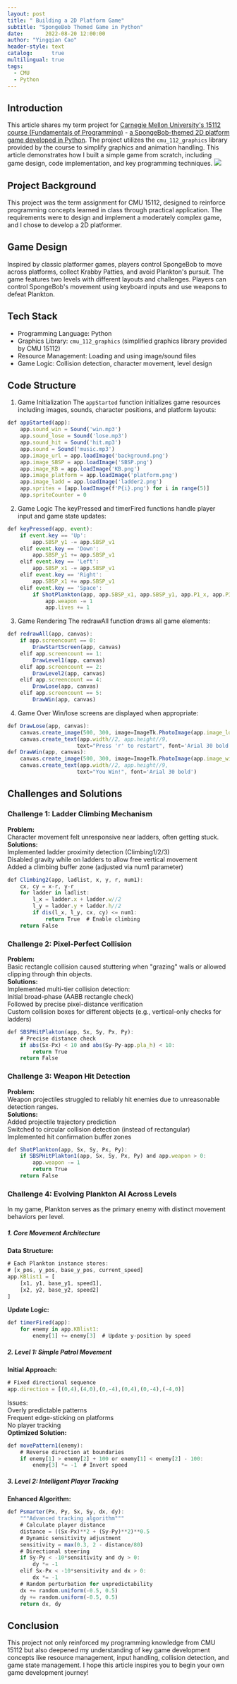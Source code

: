 ```yaml
---
layout: post
title: " Building a 2D Platform Game"
subtitle: "SpongeBob Themed Game in Python"
date:       2022-08-20 12:00:00
author: "Yingqian Cao"
header-style: text
catalog:      true
multilingual: true
tags:
  - CMU
  - Python
---
```




## Introduction

This article shares my term project for [Carnegie Mellon University's 15112 course (Fundamentals of Programming)](https://www.cs.cmu.edu/~112/syllabus.html) - [a SpongeBob-themed 2D platform game developed in Python](https://www.bilibili.com/video/BV1HG4y1V755/?spm_id_from=333.1387.homepage.video_card.click&vd_source=1502ea6f8fd7ecde5aff19ec5001af2d). The project utilizes the `cmu_112_graphics` library provided by the course to simplify graphics and animation handling. This article demonstrates how I built a simple game from scratch, including game design, code implementation, and key programming techniques.
![](/img/TP-img.png)


## Project Background

This project was the term assignment for CMU 15112, designed to reinforce programming concepts learned in class through practical application. The requirements were to design and implement a moderately complex game, and I chose to develop a 2D platformer.


## Game Design

Inspired by classic platformer games, players control SpongeBob to move across platforms, collect Krabby Patties, and avoid Plankton's pursuit. The game features two levels with different layouts and challenges. Players can control SpongeBob's movement using keyboard inputs and use weapons to defeat Plankton.



## Tech Stack

* Programming Language: Python
* Graphics Library: `cmu_112_graphics` (simplified graphics library provided by CMU 15112)
* Resource Management: Loading and using image/sound files
* Game Logic: Collision detection, character movement, level design



## Code Structure

1. Game Initialization
The `appStarted` function initializes game resources including images, sounds, character positions, and platform layouts:  
```ts
def appStarted(app):
    app.sound_win = Sound('win.mp3')
    app.sound_lose = Sound('lose.mp3')
    app.sound_hit = Sound('hit.mp3')
    app.sound = Sound('music.mp3')
    app.image_url = app.loadImage('background.png')
    app.image_SBSP = app.loadImage('SBSP.png')
    app.image_KB = app.loadImage('KB.png')
    app.image_platform = app.loadImage('platform.png')
    app.image_ladd = app.loadImage('ladder2.png')
    app.sprites = [app.loadImage(f'P{i}.png') for i in range(5)]
    app.spriteCounter = 0
```

2. Game Logic
The keyPressed and timerFired functions handle player input and game state updates:  
```ts
def keyPressed(app, event):
    if event.key == 'Up':
        app.SBSP_y1 -= app.SBSP_v1
    elif event.key == 'Down':
        app.SBSP_y1 += app.SBSP_v1
    elif event.key == 'Left':
        app.SBSP_x1 -= app.SBSP_v1
    elif event.key == 'Right':
        app.SBSP_x1 += app.SBSP_v1
    elif event.key == 'Space':
        if ShotPlankton(app, app.SBSP_x1, app.SBSP_y1, app.P1_x, app.P1_y):
            app.weapon -= 1
            app.lives += 1
```

3. Game Rendering
The redrawAll function draws all game elements:  
```ts
def redrawAll(app, canvas):
    if app.screencount == 0:
        DrawStartScreen(app, canvas)
    elif app.screencount == 1:
        DrawLevel1(app, canvas)
    elif app.screencount == 2:
        DrawLevel2(app, canvas)
    elif app.screencount == 4:
        DrawLose(app, canvas)
    elif app.screencount == 5:
        DrawWin(app, canvas)
```

4. Game Over
Win/lose screens are displayed when appropriate:  
```ts
def DrawLose(app, canvas):
    canvas.create_image(500, 300, image=ImageTk.PhotoImage(app.image_lose2))
    canvas.create_text(app.width//2, app.height//9, 
                      text="Press 'r' to restart", font='Arial 30 bold')
def DrawWin(app, canvas):
    canvas.create_image(500, 300, image=ImageTk.PhotoImage(app.image_win2))
    canvas.create_text(app.width//2, app.height//9, 
                      text="You Win!", font='Arial 30 bold')
```



## Challenges and Solutions

### Challenge 1: Ladder Climbing Mechanism  
**Problem:**  
Character movement felt unresponsive near ladders, often getting stuck.  
**Solutions:**  
Implemented ladder proximity detection (Climbing1/2/3)  
Disabled gravity while on ladders to allow free vertical movement  
Added a climbing buffer zone (adjusted via num1 parameter)
```ts
def Climbing2(app, ladlist, x, y, r, num1):
    cx, cy = x-r, y-r
    for ladder in ladlist:
        l_x = ladder.x + ladder.w//2
        l_y = ladder.y + ladder.h//2
        if dis(l_x, l_y, cx, cy) <= num1:
            return True  # Enable climbing
    return False
```
### Challenge 2: Pixel-Perfect Collision
**Problem:**  
Basic rectangle collision caused stuttering when "grazing" walls or allowed clipping through thin objects.  
**Solutions:**  
Implemented multi-tier collision detection:  
Initial broad-phase (AABB rectangle check)  
Followed by precise pixel-distance verification  
Custom collision boxes for different objects (e.g., vertical-only checks for ladders)
```ts
def SBSPHitPlakton(app, Sx, Sy, Px, Py):
    # Precise distance check
    if abs(Sx-Px) < 10 and abs(Sy-Py-app.pla_h) < 10:
        return True
    return False
```

### Challenge 3: Weapon Hit Detection
**Problem:**  
Weapon projectiles struggled to reliably hit enemies due to unreasonable detection ranges.  
**Solutions:**  
Added projectile trajectory prediction  
Switched to circular collision detection (instead of rectangular)  
Implemented hit confirmation buffer zones
```ts
def ShotPlankton(app, Sx, Sy, Px, Py):
    if SBSPHitPlakton1(app, Sx, Sy, Px, Py) and app.weapon > 0:
        app.weapon -= 1
        return True
    return False
```
### Challenge 4: Evolving Plankton AI Across Levels
In my game, Plankton serves as the primary enemy with distinct movement behaviors per level.
##### 1. Core Movement Architecture  
**Data Structure:**
```ts
# Each Plankton instance stores:
# [x_pos, y_pos, base_y_pos, current_speed]
app.KBlist1 = [
    [x1, y1, base_y1, speed1],
    [x2, y2, base_y2, speed2]
]
```
**Update Logic:**
```ts
def timerFired(app):
    for enemy in app.KBlist1:
        enemy[1] += enemy[3]  # Update y-position by speed
```
##### 2. Level 1: Simple Patrol Movement  
**Initial Approach:**
```ts
# Fixed directional sequence
app.direction = [(0,4),(4,0),(0,-4),(0,4),(0,-4),(-4,0)]
```
Issues:  
Overly predictable patterns  
Frequent edge-sticking on platforms  
No player tracking  
**Optimized Solution:**
```ts
def movePattern1(enemy):
    # Reverse direction at boundaries
    if enemy[1] > enemy[2] + 100 or enemy[1] < enemy[2] - 100:
        enemy[3] *= -1  # Invert speed
```
##### 3. Level 2: Intelligent Player Tracking
**Enhanced Algorithm:**
```ts
def Psmarter(Px, Py, Sx, Sy, dx, dy):
    """Advanced tracking algorithm"""
    # Calculate player distance
    distance = ((Sx-Px)**2 + (Sy-Py)**2)**0.5
    # Dynamic sensitivity adjustment
    sensitivity = max(0.3, 2 - distance/80)  
    # Directional steering
    if Sy-Py < -10*sensitivity and dy > 0:
        dy *= -1
    elif Sx-Px < -10*sensitivity and dx > 0:
        dx *= -1
    # Random perturbation for unpredictability
    dx += random.uniform(-0.5, 0.5)
    dy += random.uniform(-0.5, 0.5)
    return dx, dy
```


## Conclusion

This project not only reinforced my programming knowledge from CMU 15112 but also deepened my understanding of key game development concepts like resource management, input handling, collision detection, and game state management. I hope this article inspires you to begin your own game development journey!


